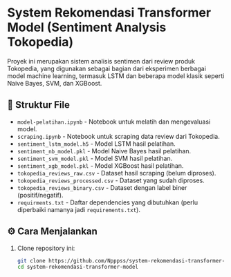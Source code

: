 # System Rekomendasi Transformer Model (Sentiment Analysis Tokopedia)

Proyek ini merupakan sistem analisis sentimen dari review produk Tokopedia, yang digunakan sebagai bagian dari eksperimen berbagai model machine learning, termasuk LSTM dan beberapa model klasik seperti Naive Bayes, SVM, dan XGBoost.

## 📁 Struktur File

- `model-pelatihan.ipynb` - Notebook untuk melatih dan mengevaluasi model.
- `scraping.ipynb` - Notebook untuk scraping data review dari Tokopedia.
- `sentiment_lstm_model.h5` - Model LSTM hasil pelatihan.
- `sentiment_nb_model.pkl` - Model Naive Bayes hasil pelatihan.
- `sentiment_svm_model.pkl` - Model SVM hasil pelatihan.
- `sentiment_xgb_model.pkl` - Model XGBoost hasil pelatihan.
- `tokopedia_reviews_raw.csv` - Dataset hasil scraping (belum diproses).
- `tokopedia_reviews_processed.csv` - Dataset yang sudah diproses.
- `tokopedia_reviews_binary.csv` - Dataset dengan label biner (positif/negatif).
- `requirments.txt` - Daftar dependencies yang dibutuhkan (perlu diperbaiki namanya jadi `requirements.txt`).

## ⚙️ Cara Menjalankan

1. Clone repository ini:
   ```bash
   git clone https://github.com/Npppss/system-rekomendasi-transformer-model.git
   cd system-rekomendasi-transformer-model
